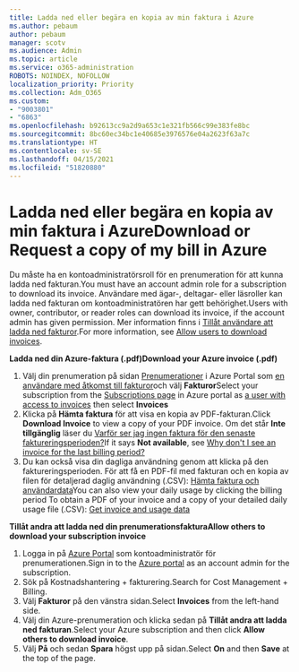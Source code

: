 ```yaml
---
title: Ladda ned eller begära en kopia av min faktura i Azure
ms.author: pebaum
author: pebaum
manager: scotv
ms.audience: Admin
ms.topic: article
ms.service: o365-administration
ROBOTS: NOINDEX, NOFOLLOW
localization_priority: Priority
ms.collection: Adm_O365
ms.custom:
- "9003801"
- "6863"
ms.openlocfilehash: b92613cc9a2d9a653c1e321fb566c99e383fe8bc
ms.sourcegitcommit: 8bc60ec34bc1e40685e3976576e04a2623f63a7c
ms.translationtype: HT
ms.contentlocale: sv-SE
ms.lasthandoff: 04/15/2021
ms.locfileid: "51820880"
---
```

# <a name="download-or-request-a-copy-of-my-bill-in-azure"></a><span data-ttu-id="b165f-102">Ladda ned eller begära en kopia av min faktura i Azure</span><span class="sxs-lookup"><span data-stu-id="b165f-102">Download or Request a copy of my bill in Azure</span></span>

<span data-ttu-id="b165f-103">Du måste ha en kontoadministratörsroll för en prenumeration för att kunna ladda ned fakturan.</span><span class="sxs-lookup"><span data-stu-id="b165f-103">You must have an account admin role for a subscription to download its invoice.</span></span> <span data-ttu-id="b165f-104">Användare med ägar-, deltagar- eller läsroller kan ladda ned fakturan om kontoadministratören har gett behörighet.</span><span class="sxs-lookup"><span data-stu-id="b165f-104">Users with owner, contributor, or reader roles can download its invoice, if the account admin has given permission.</span></span> <span data-ttu-id="b165f-105">Mer information finns i [Tillåt användare att ladda ned fakturor](https://docs.microsoft.com/azure/cost-management-billing/manage/manage-billing-access#opt-in).</span><span class="sxs-lookup"><span data-stu-id="b165f-105">For more information, see [Allow users to download invoices](https://docs.microsoft.com/azure/cost-management-billing/manage/manage-billing-access#opt-in).</span></span>

<span data-ttu-id="b165f-106">**Ladda ned din Azure-faktura (.pdf)**</span><span class="sxs-lookup"><span data-stu-id="b165f-106">**Download your Azure invoice (.pdf)**</span></span>

1. <span data-ttu-id="b165f-107">Välj din prenumeration på sidan [Prenumerationer](https://portal.azure.com/#blade/Microsoft_Azure_Billing/SubscriptionsBlade) i Azure Portal som [en användare med åtkomst till fakturor](https://docs.microsoft.com/azure/cost-management-billing/manage/manage-billing-access?WT.mc_id=Portal-Microsoft_Azure_Support)och välj **Fakturor**</span><span class="sxs-lookup"><span data-stu-id="b165f-107">Select your subscription from the [Subscriptions page](https://portal.azure.com/#blade/Microsoft_Azure_Billing/SubscriptionsBlade) in Azure portal as [a user with access to invoices](https://docs.microsoft.com/azure/cost-management-billing/manage/manage-billing-access?WT.mc_id=Portal-Microsoft_Azure_Support) then select **Invoices**</span></span>
2. <span data-ttu-id="b165f-108">Klicka på **Hämta faktura** för att visa en kopia av PDF-fakturan.</span><span class="sxs-lookup"><span data-stu-id="b165f-108">Click **Download Invoice** to view a copy of your PDF invoice.</span></span> <span data-ttu-id="b165f-109">Om det står **Inte tillgänglig** läser du [Varför ser jag ingen faktura för den senaste faktureringsperioden?](https://docs.microsoft.com/azure/cost-management-billing/manage/download-azure-invoice-daily-usage-date?WT.mc_id=Portal-Microsoft_Azure_Support#noinvoice)</span><span class="sxs-lookup"><span data-stu-id="b165f-109">If it says **Not available**, see [Why don't I see an invoice for the last billing period?](https://docs.microsoft.com/azure/cost-management-billing/manage/download-azure-invoice-daily-usage-date?WT.mc_id=Portal-Microsoft_Azure_Support#noinvoice)</span></span>
3. <span data-ttu-id="b165f-110">Du kan också visa din dagliga användning genom att klicka på den faktureringsperioden. För att få en PDF-fil med fakturan och en kopia av filen för detaljerad daglig användning (.CSV): [Hämta faktura och användardata](https://docs.microsoft.com/azure/cost-management-billing/manage/download-azure-invoice-daily-usage-date?WT.mc_id=Portal-Microsoft_Azure_Support)</span><span class="sxs-lookup"><span data-stu-id="b165f-110">You can also view your daily usage by clicking the billing period To obtain a PDF of your invoice and a copy of your detailed daily usage file (.CSV): [Get invoice and usage data](https://docs.microsoft.com/azure/cost-management-billing/manage/download-azure-invoice-daily-usage-date?WT.mc_id=Portal-Microsoft_Azure_Support)</span></span>  

<span data-ttu-id="b165f-111">**Tillåt andra att ladda ned din prenumerationsfaktura**</span><span class="sxs-lookup"><span data-stu-id="b165f-111">**Allow others to download your subscription invoice**</span></span>

1. <span data-ttu-id="b165f-112">Logga in på [Azure Portal](https://portal.azure.com/) som kontoadministratör för prenumerationen.</span><span class="sxs-lookup"><span data-stu-id="b165f-112">Sign in to the [Azure portal](https://portal.azure.com/) as an account admin for the subscription.</span></span>
2. <span data-ttu-id="b165f-113">Sök på Kostnadshantering + fakturering.</span><span class="sxs-lookup"><span data-stu-id="b165f-113">Search for Cost Management + Billing.</span></span>
3. <span data-ttu-id="b165f-114">Välj **Fakturor** på den vänstra sidan.</span><span class="sxs-lookup"><span data-stu-id="b165f-114">Select **Invoices** from the left-hand side.</span></span>
4. <span data-ttu-id="b165f-115">Välj din Azure-prenumeration och klicka sedan på **Tillåt andra att ladda ned fakturan**.</span><span class="sxs-lookup"><span data-stu-id="b165f-115">Select your Azure subscription and then click **Allow others to download invoice**.</span></span>
5. <span data-ttu-id="b165f-116">Välj **På** och sedan **Spara** högst upp på sidan.</span><span class="sxs-lookup"><span data-stu-id="b165f-116">Select **On** and then **Save** at the top of the page.</span></span>
